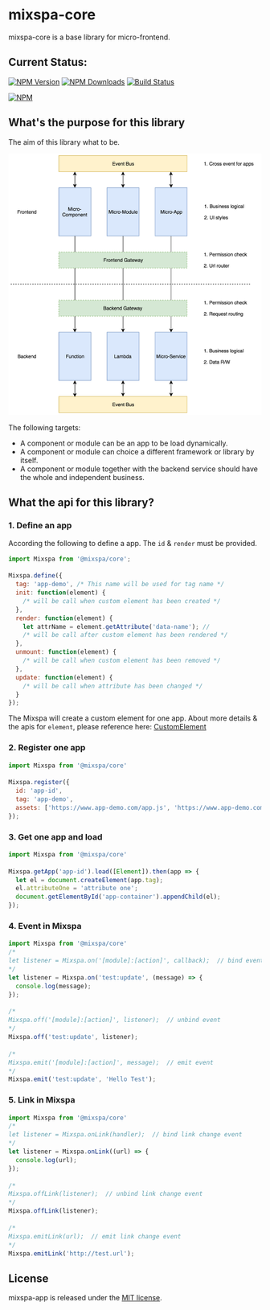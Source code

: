 # mixspa-core
mixspa-core is a base library for micro-frontend.

## Current Status:

[![NPM Version](https://img.shields.io/npm/v/@mixspa/core.svg)](https://npmjs.org/package/@mixspa/core)
[![NPM Downloads](https://img.shields.io/npm/dm/@mixspa/core.svg)](https://npmjs.org/package/@mixspa/core)
[![Build Status](https://circleci.com/gh/mixspa/mixspa-core.svg?style=svg)](https://circleci.com/gh/mixspa/mixspa-core)

[![NPM](https://nodei.co/npm/@mixspa/core.png?downloads=true&downloadRank=true&stars=true)](https://nodei.co/npm/@mixspa/core/)

## What's the purpose for this library

The aim of this library what to be.

![Architecture Micro-Web](./doc/micro-web.png)

The following targets:
* A component or module can be an app to be load dynamically.
* A component or module can choice a different framework or library by itself.
* A component or module together with the backend service should have the whole and independent business.


## What the api for this library?

### 1. Define an app

According the following to define a app. The `id` & `render` must be provided.

```js
import Mixspa from '@mixspa/core';

Mixspa.define({
  tag: 'app-demo', /* This name will be used for tag name */
  init: function(element) {
    /* will be call when custom element has been created */
  },
  render: function(element) {
    let attrName = element.getAttribute('data-name'); //
    /* will be call after custom element has been rendered */
  },
  unmount: function(element) {
    /* will be call when custom element has been removed */
  },
  update: function(element) {
    /* will be call when attribute has been changed */
  }
});
```

The Mixspa will create a custom element for one app.
About more details & the apis for `element`, please reference here:
[CustomElement](https://developer.mozilla.org/en-US/docs/Web/API/CustomElementRegistry)

### 2. Register one app

```js
import Mixspa from '@mixspa/core'

Mixspa.register({
  id: 'app-id',
  tag: 'app-demo',
  assets: ['https://www.app-demo.com/app.js', 'https://www.app-demo.com/app.css']
});
```

### 3. Get one app and load

```js
import Mixspa from '@mixspa/core'

Mixspa.getApp('app-id').load([Element]).then(app => {
  let el = document.createElement(app.tag);
  el.attributeOne = 'attribute one';
  document.getElementById('app-container').appendChild(el);
});
```

### 4. Event in Mixspa

```js
import Mixspa from '@mixspa/core'
/*
let listener = Mixspa.on('[module]:[action]', callback);  // bind event
*/
let listener = Mixspa.on('test:update', (message) => {
  console.log(message);
});

/*
Mixspa.off('[module]:[action]', listener);  // unbind event
*/
Mixspa.off('test:update', listener);

/*
Mixspa.emit('[module]:[action]', message);  // emit event
*/
Mixspa.emit('test:update', 'Hello Test');
```

### 5. Link in Mixspa

```js
import Mixspa from '@mixspa/core'
/*
let listener = Mixspa.onLink(handler);  // bind link change event
*/
let listener = Mixspa.onLink((url) => {
  console.log(url);
});

/*
Mixspa.offLink(listener);  // unbind link change event
*/
Mixspa.offLink(listener);

/*
Mixspa.emitLink(url);  // emit link change event
*/
Mixspa.emitLink('http://test.url');
```

## License

mixspa-app is released under the [MIT license](https://github.com/mixspa/mixspa-core/blob/master/LICENSE).
